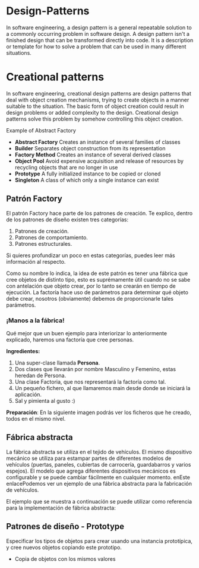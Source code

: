 # Design-Patterns
In software engineering, a design pattern is a general repeatable solution to a commonly occurring problem in software design. A design pattern isn't a finished design that can be transformed directly into code. It is a description or template for how to solve a problem that can be used in many different situations.

# Creational patterns
In software engineering, creational design patterns are design patterns that deal with object creation mechanisms, trying to create objects in a manner suitable to the situation. The basic form of object creation could result in design problems or added complexity to the design. Creational design patterns solve this problem by somehow controlling this object creation.

Example of Abstract Factory

* **Abstract Factory**
Creates an instance of several families of classes
* **Builder**
Separates object construction from its representation
* **Factory Method**
Creates an instance of several derived classes
* **Object Pool**
Avoid expensive acquisition and release of resources by recycling objects that are no longer in use
* **Prototype**
A fully initialized instance to be copied or cloned
* **Singleton**
A class of which only a single instance can exist

## Patrón Factory
El patrón Factory hace parte de los patrones de creación. Te explico, dentro de los patrones de diseño existen tres categorías:

1. Patrones de creación.
2. Patrones de comportamiento.
3. Patrones estructurales.

Si quieres profundizar un poco en estas categorías, puedes leer más información al respecto.

Como su nombre lo indica, la idea de este patrón es tener una fábrica que cree objetos de distinto tipo, esto es suprémamente útil cuando no se sabe con antelación que objeto crear, por lo tanto se crearán en tiempo de ejecución. La factoría hace uso de parámetros para determinar qué objeto debe crear, nosotros (obviamente) debemos de proporcionarle tales parámetros.

### ¡Manos a la fábrica!
Qué mejor que un buen ejemplo para interiorizar lo anteriormente explicado, haremos una factoría que cree personas.

**Ingredientes:**
1. Una super-clase llamada **Persona**.
2. Dos clases que llevarán por nombre Masculino y Femenino, estas heredan de Persona.
3. Una clase Factoria, que nos representará la factoría como tal.
4. Un pequeño fichero, al que llamaremos main desde donde se iniciará la aplicación.
5. Sal y pimienta al gusto :)

**Preparación**:
En la siguiente imagen podrás ver los ficheros que he creado, todos en el mismo nivel.

## Fábrica abstracta

La fábrica abstracta se utiliza en el tejido de vehículos. El mismo dispositivo mecánico se utiliza para estampar partes de diferentes modelos de vehículos (puertas, paneles, cubiertas de carrocería, guardabarros y varios espejos). El modelo que agrega diferentes dispositivos mecánicos es configurable y se puede cambiar fácilmente en cualquier momento. enEste enlacePodemos ver un ejemplo de una fábrica abstracta para la fabricación de vehículos.

El ejemplo que se muestra a continuación se puede utilizar como referencia para la implementación de fábrica abstracta:

## Patrones de diseño - Prototype

Especificar los tipos de objetos para crear usando una instancia prototípica,
y cree nuevos objetos copiando este prototipo.
* Copia de objetos con los mismos valores